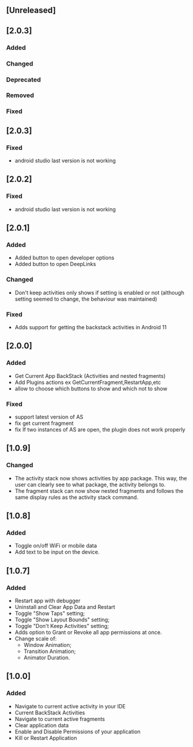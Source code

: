 <!-- Keep a Changelog guide -> https://keepachangelog.com -->

## [Unreleased]

## [2.0.3]
### Added

### Changed

### Deprecated

### Removed

### Fixed

## [2.0.3]
### Fixed
- android studio last version is not working

## [2.0.2]
### Fixed
- android studio last version is not working

## [2.0.1]
### Added
- Added button to open developer options
- Added button to open DeepLinks


### Changed
- Don't keep activities only shows if setting is enabled or not (although setting seemed to change, the behaviour was maintained)


### Fixed
- Adds support for getting the backstack activities in Android 11

## [2.0.0]
### Added
- Get Current App BackStack (Activities and nested fragments)
- Add Plugins actions ex GetCurrentFragment,RestartApp,etc
- allow to choose which buttons to show and which not to show


### Fixed
- support latest version of AS
- fix get current fragment
- fix If two instances of AS are open, the plugin does not work properly

## [1.0.9]
### Changed
- The activity stack now shows activities by app package. This way, the user can clearly see to what package, the activity belongs to.
- The fragment stack can now show nested fragments and follows the same display rules as the activity stack command.

## [1.0.8]
### Added
- Toggle on/off WiFi or mobile data
- Add text to be input on the device.

## [1.0.7]
### Added
- Restart app with debugger 
- Uninstall and Clear App Data and Restart
- Toggle "Show Taps" setting;
- Toggle "Show Layout Bounds" setting;
- Toggle "Don't Keep Activities" setting;
- Adds option to Grant or Revoke all app permissions at once.
- Change scale of:
    - Window Animation;
    - Transition Animation;
    - Animator Duration.

## [1.0.0]
### Added
- Navigate to current active activity in your IDE
- Current BackStack Activities
- Navigate to current active fragments
- Clear application data
- Enable and Disable Permissions of your application
- Kill or Restart Application